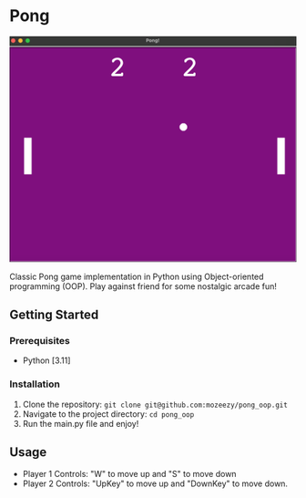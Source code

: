 # Pong

![Pong Game Screenshot](https://github.com/mozeezy/pong_oop/blob/main/screenshot/pong.png?raw=true)

Classic Pong game implementation in Python using Object-oriented programming (OOP). Play against friend for some nostalgic arcade fun!

## Getting Started

### Prerequisites

- Python [3.11]

### Installation

1. Clone the repository: `git clone git@github.com:mozeezy/pong_oop.git`
2. Navigate to the project directory: `cd pong_oop`
3. Run the main.py file and enjoy!

## Usage

- Player 1 Controls: "W" to move up and "S" to move down
- Player 2 Controls: "UpKey" to move up and "DownKey" to move down.
